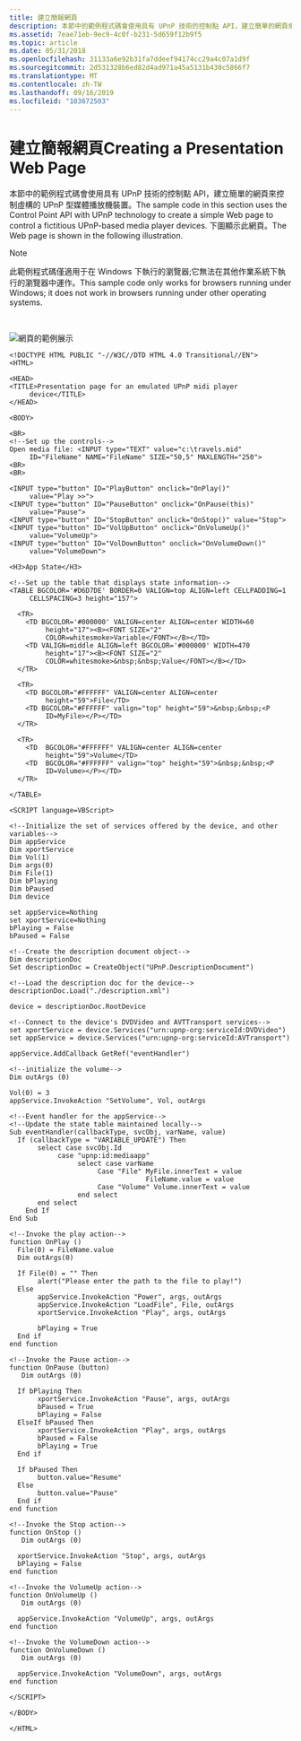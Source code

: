 ```yaml
---
title: 建立簡報網頁
description: 本節中的範例程式碼會使用具有 UPnP 技術的控制點 API，建立簡單的網頁來控制虛構的 UPnP 型媒體播放機裝置。 下圖顯示此網頁。
ms.assetid: 7eae71eb-9ec9-4c0f-b231-5d659f12b9f5
ms.topic: article
ms.date: 05/31/2018
ms.openlocfilehash: 31133a6e92b31fa7ddeef94174cc29a4c07a1d9f
ms.sourcegitcommit: 2d531328b6ed82d4ad971a45a5131b430c5866f7
ms.translationtype: MT
ms.contentlocale: zh-TW
ms.lasthandoff: 09/16/2019
ms.locfileid: "103672503"
---
```

# <a name="creating-a-presentation-web-page"></a><span data-ttu-id="c9dc1-104">建立簡報網頁</span><span class="sxs-lookup"><span data-stu-id="c9dc1-104">Creating a Presentation Web Page</span></span>

<span data-ttu-id="c9dc1-105">本節中的範例程式碼會使用具有 UPnP 技術的控制點 API，建立簡單的網頁來控制虛構的 UPnP 型媒體播放機裝置。</span><span class="sxs-lookup"><span data-stu-id="c9dc1-105">The sample code in this section uses the Control Point API with UPnP technology to create a simple Web page to control a fictitious UPnP-based media player devices.</span></span> <span data-ttu-id="c9dc1-106">下圖顯示此網頁。</span><span class="sxs-lookup"><span data-stu-id="c9dc1-106">The Web page is shown in the following illustration.</span></span>

> [!Note]  
> <span data-ttu-id="c9dc1-107">此範例程式碼僅適用于在 Windows 下執行的瀏覽器;它無法在其他作業系統下執行的瀏覽器中運作。</span><span class="sxs-lookup"><span data-stu-id="c9dc1-107">This sample code only works for browsers running under Windows; it does not work in browsers running under other operating systems.</span></span>

 

![網頁的範例展示](images/new-samp-media-player.png)

``` syntax
<!DOCTYPE HTML PUBLIC "-//W3C//DTD HTML 4.0 Transitional//EN">
<HTML>

<HEAD>
<TITLE>Presentation page for an emulated UPnP midi player 
     device</TITLE>
</HEAD>

<BODY>

<BR>
<!--Set up the controls-->
Open media file: <INPUT type="TEXT" value="c:\travels.mid" 
     ID="FileName" NAME="FileName" SIZE="50,5" MAXLENGTH="250">
<BR>
<BR>

<INPUT type="button" ID="PlayButton" onclick="OnPlay()" 
     value="Play >>">
<INPUT type="button" ID="PauseButton" onclick="OnPause(this)" 
     value="Pause">
<INPUT type="button" ID="StopButton" onclick="OnStop()" value="Stop">
<INPUT type="button" ID="VolUpButton" onclick="OnVolumeUp()" 
     value="VolumeUp">
<INPUT type="button" ID="VolDownButton" onclick="OnVolumeDown()" 
     value="VolumeDown">

<H3>App State</H3>

<!--Set up the table that displays state information-->
<TABLE BGCOLOR='#D6D7DE' BORDER=0 VALIGN=top ALIGN=left CELLPADDING=1 
     CELLSPACING=3 height="157">

  <TR>
    <TD BGCOLOR='#000000' VALIGN=center ALIGN=center WIDTH=60 
         height="17"><B><FONT SIZE="2" 
         COLOR=whitesmoke>Variable</FONT></B></TD>
    <TD VALIGN=middle ALIGN=left BGCOLOR='#000000' WIDTH=470 
         height="17"><B><FONT SIZE="2" 
         COLOR=whitesmoke>&nbsp;&nbsp;Value</FONT></B></TD>
  </TR>

  <TR>
    <TD BGCOLOR="#FFFFFF" VALIGN=center ALIGN=center 
         height="59">File</TD>
    <TD BGCOLOR="#FFFFFF" valign="top" height="59">&nbsp;&nbsp;<P 
         ID=MyFile></P></TD>
  </TR>

  <TR>
    <TD  BGCOLOR="#FFFFFF" VALIGN=center ALIGN=center 
         height="59">Volume</TD>
    <TD  BGCOLOR="#FFFFFF" valign="top" height="59">&nbsp;&nbsp;<P 
         ID=Volume></P></TD>
  </TR>

</TABLE>

<SCRIPT language=VBScript>

<!--Initialize the set of services offered by the device, and other variables-->
Dim appService
Dim xportService
Dim Vol(1)
Dim args(0)
Dim File(1)
Dim bPlaying
Dim bPaused
Dim device

set appService=Nothing
set xportService=Nothing
bPlaying = False
bPaused = False

<!--Create the description document object-->
Dim descriptionDoc
Set descriptionDoc = CreateObject("UPnP.DescriptionDocument")

<!--Load the description doc for the device-->
descriptionDoc.Load("./description.xml")

device = descriptionDoc.RootDevice

<!--Connect to the device's DVDVideo and AVTTransport services-->
set xportService = device.Services("urn:upnp-org:serviceId:DVDVideo")
set appService = device.Services("urn:upnp-org:serviceId:AVTransport")

appService.AddCallback GetRef("eventHandler")

<!--initialize the volume-->
Dim outArgs (0)

Vol(0) = 3
appService.InvokeAction "SetVolume", Vol, outArgs

<!--Event handler for the appService-->
<!--Update the state table maintained locally-->
Sub eventHandler(callbackType, svcObj, varName, value)
  If (callbackType = "VARIABLE_UPDATE") Then
       select case svcObj.Id
            case "upnp:id:mediaapp"
                 select case varName
                      Case "File" MyFile.innerText = value
                                  FileName.value = value
                      Case "Volume" Volume.innerText = value
                 end select
       end select
    End If
End Sub

<!--Invoke the play action-->
function OnPlay ()
  File(0) = FileName.value
  Dim outArgs(0)

  If File(0) = "" Then
       alert("Please enter the path to the file to play!")
  Else
       appService.InvokeAction "Power", args, outArgs
       appService.InvokeAction "LoadFile", File, outArgs
       xportService.InvokeAction "Play", args, outArgs

       bPlaying = True
  End if
end function

<!--Invoke the Pause action-->
function OnPause (button)
   Dim outArgs (0)

  If bPlaying Then
       xportService.InvokeAction "Pause", args, outArgs
       bPaused = True
       bPlaying = False
  ElseIf bPaused Then
       xportService.InvokeAction "Play", args, outArgs
       bPaused = False
       bPlaying = True
  End if

  If bPaused Then
       button.value="Resume"
  Else
       button.value="Pause"
  End if
end function

<!--Invoke the Stop action-->
function OnStop ()
   Dim outArgs (0)

  xportService.InvokeAction "Stop", args, outArgs
  bPlaying = False
end function

<!--Invoke the VolumeUp action-->
function OnVolumeUp ()
   Dim outArgs (0)

  appService.InvokeAction "VolumeUp", args, outArgs
end function

<!--Invoke the VolumeDown action-->
function OnVolumeDown ()
   Dim outArgs (0)

  appService.InvokeAction "VolumeDown", args, outArgs
end function

</SCRIPT>

</BODY>

</HTML>
```

 

 





